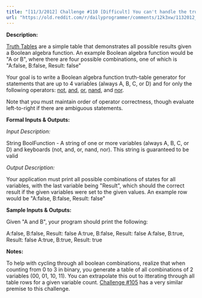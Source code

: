 ```yaml
---
title: "[11/3/2012] Challenge #110 [Difficult] You can't handle the truth!"
url: "https://old.reddit.com/r/dailyprogrammer/comments/12k3xw/1132012_challenge_110_difficult_you_cant_handle/"
---
```


**Description:**

[Truth Tables](http://en.wikipedia.org/wiki/Truth_table) are a simple table that demonstrates all possible results given a Boolean algebra function. An example Boolean algebra function would be "A or B", where there are four possible combinations, one of which is "A:false, B:false, Result: false"

Your goal is to write a Boolean algebra function truth-table generator for statements that are up to 4 variables (always A, B, C, or D) and for only the following operators: [not](http://en.wikipedia.org/wiki/Logical_NOT), [and](http://en.wikipedia.org/wiki/Logical_AND), [or](http://en.wikipedia.org/wiki/Logical_OR), [nand](http://en.wikipedia.org/wiki/Logical_NAND), and [nor](http://en.wikipedia.org/wiki/Logical_NOR).

Note that you must maintain order of operator correctness, though evaluate left-to-right if there are ambiguous statements.

**Formal Inputs & Outputs:**

*Input Description:*

String BoolFunction - A string of one or more variables (always A, B, C, or D) and keyboards (not, and, or, nand, nor). This string is guaranteed to be valid

*Output Description:*

Your application must print all possible combinations of states for all variables, with the last variable being "Result", which should the correct result if the given variables were set to the given values. An example row would be "A:false, B:false, Result: false"

**Sample Inputs & Outputs:**

Given "A and B", your program should print the following:

A:false, B:false, Result: false
A:true, B:false, Result: false
A:false, B:true, Result: false
A:true, B:true, Result: true

**Notes:**

To help with cycling through all boolean combinations, realize that when counting from 0 to 3 in binary, you generate a table of all combinations of 2 variables (00, 01, 10, 11). You can extrapolate this out to itterating through all table rows for a given variable count. [Challenge #105](http://www.reddit.com/r/dailyprogrammer/comments/11shtj/10202012_challenge_105_intermediate_boolean_logic/) has a very similar premise to this challenge.